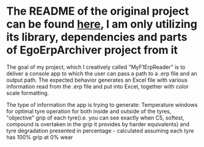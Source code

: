 The README of the original project can be found [here](https://github.com/EgoEngineModding/Ego-Engine-Modding/tree/master), I am only utilizing its library, dependencies and parts of EgoErpArchiver project from it
=========================================================================================================================================


The goal of my project, which I creatively called "MyF1ErpReader" is to deliver a console app to which the user can pass a path to a .erp file and an output path. The expected behavior generates an Excel file with various information read from the .erp file and put into Excel, together with color scale formatting.

The type of information the app is trying to generate: Temperature windows for optimal tyre operation for both inside and outside of the tyres, "objective" grip of each tyre(i.e. you can see exactly when C5, softest, compound is overtaken in the grip it provides by harder equivalents) and tyre degradation presented in percentage - calculated assuming each tyre has 100% grip at 0% wear
